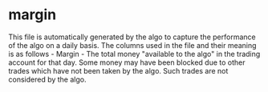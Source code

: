# margin
This file is automatically generated by the algo to capture the performance of the algo on a daily basis.
The columns used in the file and their meaning is as follows - 
Margin - The total money "available to the algo" in the trading account for that day. Some money may have been blocked due to other trades which have not been taken by the algo. Such trades are not considered by the algo.

